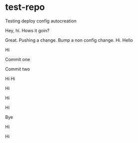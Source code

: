 # test-repo

Testing deploy config autocreation

Hey, hi. Hows it goin?

Great. Pushing a change. Bump a non config change. Hi. Hello

Hi

Commit one

Commit two

Hi Hi

Hi

Hi


Hi

Bye

Hi

Hi
